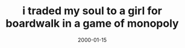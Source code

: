 ---
layout: base.njk
title : 'i traded my soul to a girl for boardwalk in a game of monopoly' 
view_title : 'None' 
year : '2000' 
date : '2000-01-15' 
img_file : '/drawing/itraded.png' 
html_file : 'itraded' 
next_html : 'awonton.html' 
year_order : '32' 
permalink : "title/{{html_file}}.html"
---